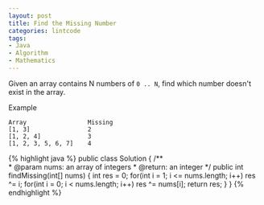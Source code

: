 ```yaml
---
layout: post
title: Find the Missing Number
categories: lintcode
tags:
- Java
- Algorithm
- Mathematics
---
```


Given an array contains N numbers of `0 .. N`, find which number doesn't exist in the array.

Example

```
Array                 Missing
[1, 3]                2
[1, 2, 4]             3
[1, 2, 3, 5, 6, 7]    4
```

{% highlight java %}
public class Solution {
    /**    
     * @param nums: an array of integers
     * @return: an integer
     */
    public int findMissing(int[] nums) {
        int res = 0;
        for(int i = 1; i <= nums.length; i++)
            res ^= i;
        for(int i = 0; i < nums.length; i++)
            res ^= nums[i];
        return res;
    }
}
{% endhighlight %}